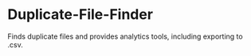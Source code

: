 # Duplicate-File-Finder
Finds duplicate files and provides analytics tools, including exporting to .csv.
